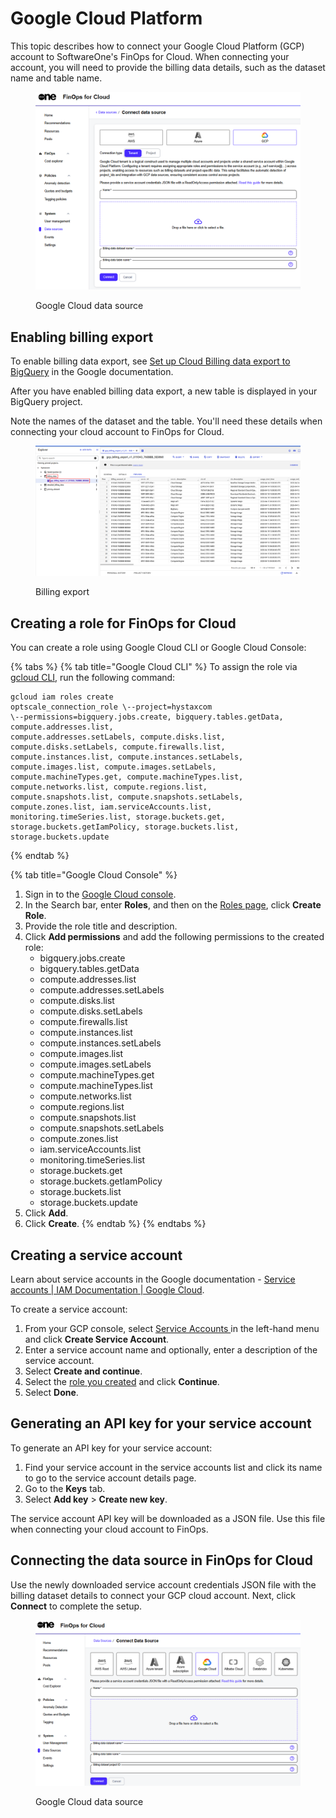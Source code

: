 # Google Cloud Platform

This topic describes how to connect your Google Cloud Platform (GCP) account to SoftwareOne's FinOps for Cloud. When connecting your account, you will need to provide the billing data details, such as the dataset name and table name.&#x20;

<figure><img src="../../../../.gitbook/assets/ffc_gcp.png" alt=""><figcaption><p>Google Cloud data source</p></figcaption></figure>

## Enabling billing export <a href="#enable-billing-export" id="enable-billing-export"></a>

To enable billing data export, see [Set up Cloud Billing data export to BigQuery](https://cloud.google.com/billing/docs/how-to/export-data-bigquery-setup) in the Google documentation.

After you have enabled billing data export, a new table is displayed in your BigQuery project.&#x20;

Note the names of the dataset and the table. You'll need these details when connecting your cloud account to FinOps for Cloud.

<figure><img src="../../../../.gitbook/assets/gcp_billingdata_export.png" alt=""><figcaption><p>Billing export</p></figcaption></figure>

## Creating a role for FinOps for Cloud <a href="#prepare-a-role-for-optscale" id="prepare-a-role-for-optscale"></a>

You can create a role using Google Cloud CLI or Google Cloud Console:

{% tabs %}
{% tab title="Google Cloud CLI" %}
To assign the role via [gcloud CLI](https://cloud.google.com/sdk/gcloud), run the following command:

```
gcloud iam roles create
optscale_connection_role \--project=hystaxcom
\--permissions=bigquery.jobs.create, bigquery.tables.getData, compute.addresses.list, 
compute.addresses.setLabels, compute.disks.list, compute.disks.setLabels, compute.firewalls.list, 
compute.instances.list, compute.instances.setLabels, compute.images.list, compute.images.setLabels,
compute.machineTypes.get, compute.machineTypes.list, compute.networks.list, compute.regions.list, 
compute.snapshots.list, compute.snapshots.setLabels, compute.zones.list, iam.serviceAccounts.list,
monitoring.timeSeries.list, storage.buckets.get, storage.buckets.getIamPolicy, storage.buckets.list, 
storage.buckets.update
```
{% endtab %}

{% tab title="Google Cloud Console" %}
1. Sign in to the [Google Cloud console](https://console.cloud.google.com/welcome).
2. In the Search bar, enter **Roles**, and then on the [Roles page](https://console.cloud.google.com/iam-admin/roles), click **Create Role**.&#x20;
3. Provide the role title and description.
4. Click **Add permissions** and add the following permissions to the created role:
   * bigquery.jobs.create
   * bigquery.tables.getData
   * compute.addresses.list
   * compute.addresses.setLabels
   * compute.disks.list
   * compute.disks.setLabels
   * compute.firewalls.list
   * compute.instances.list
   * compute.instances.setLabels
   * compute.images.list
   * compute.images.setLabels
   * compute.machineTypes.get
   * compute.machineTypes.list
   * compute.networks.list
   * compute.regions.list
   * compute.snapshots.list
   * compute.snapshots.setLabels
   * compute.zones.list
   * iam.serviceAccounts.list
   * monitoring.timeSeries.list
   * storage.buckets.get
   * storage.buckets.getIamPolicy
   * storage.buckets.list
   * storage.buckets.update
5. Click **Add**.
6. Click **Create**.
{% endtab %}
{% endtabs %}

## Creating a service account <a href="#create-service-account" id="create-service-account"></a>

Learn about service accounts in the Google documentation - [Service accounts | IAM Documentation | Google Cloud](https://cloud.google.com/iam/docs/service-accounts).&#x20;

To create a service account:

1. From your GCP console, select [Service Accounts ](https://console.cloud.google.com/iam-admin/serviceaccounts)in the left-hand menu and click **Create Service Account**.
2. Enter a service account name and optionally, enter a description of the service account.
3. Select **Create and continue**.
4. Select the [role you created](google-cloud-platform.md#prepare-a-role-for-optscale) and click **Continue**.
5. Select **Done**.

## Generating an API key for your service account <a href="#generate-api-key-for-your-service-account" id="generate-api-key-for-your-service-account"></a>

To generate an API key for your service account:

1. Find your service account in the service accounts list and click its name to go to the service account details page.
2. Go to the **Keys** tab.
3. Select **Add key** > **Create new key**.&#x20;

The service account API key will be downloaded as a JSON file. Use this file when connecting your cloud account to FinOps.

## Connecting the data source in FinOps for Cloud <a href="#connect-data-source-in-optscale" id="connect-data-source-in-optscale"></a>

Use the newly downloaded service account credentials JSON file with the billing dataset details to connect your GCP cloud account. Next, click **Connect** to complete the setup.

<figure><img src="../../../../.gitbook/assets/GCP.png" alt=""><figcaption><p>Google Cloud data source</p></figcaption></figure>
